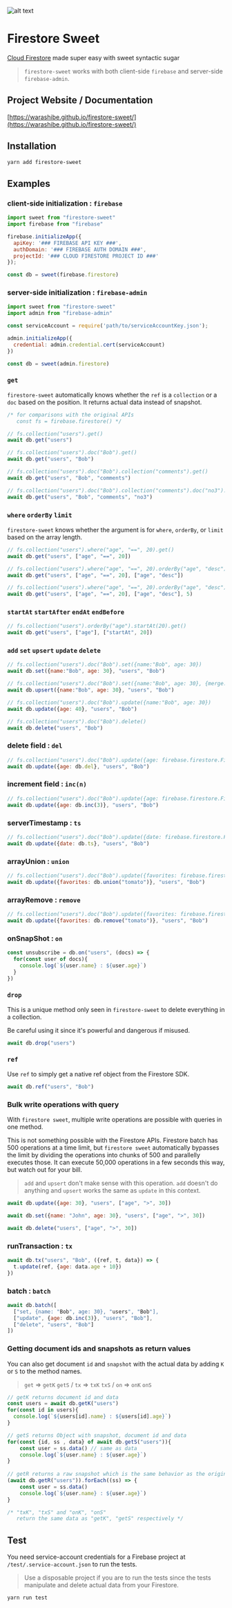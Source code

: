 ![alt text](https://warashibe.github.io/firestore-sweet/img/twitter_cover.png "Firestore Sweet")

# Firestore Sweet

[Cloud Firestore](https://firebase.google.com/docs/firestore) made super easy with sweet syntactic sugar

> `firestore-sweet` works with both client-side `firebase` and server-side `firebase-admin`.

## Project Website / Documentation
[https://warashibe.github.io/firestore-sweet/](https://warashibe.github.io/firestore-sweet/)

## Installation

```bash
yarn add firestore-sweet
```

## Examples

### client-side initialization : `firebase`

```javascript
import sweet from "firestore-sweet"
import firebase from "firebase"

firebase.initializeApp({
  apiKey: '### FIREBASE API KEY ###',
  authDomain: '### FIREBASE AUTH DOMAIN ###',
  projectId: '### CLOUD FIRESTORE PROJECT ID ###'
});

const db = sweet(firebase.firestore)
```

### server-side initialization : `firebase-admin`

```javascript
import sweet from "firestore-sweet"
import admin from "firebase-admin"

const serviceAccount = require('path/to/serviceAccountKey.json');

admin.initializeApp({
  credential: admin.credential.cert(serviceAccount)
})

const db = sweet(admin.firestore)
```

### `get`
`firestore-sweet` automatically knows whether the `ref` is a `collection` or a `doc` based on the position.
It returns actual data instead of snapshot.
```javascript
/* for comparisons with the original APIs
   const fs = firebase.firestore() */

// fs.collection("users").get()
await db.get("users")

// fs.collection("users").doc("Bob").get()
await db.get("users", "Bob")

// fs.collection("users").doc("Bob").collection("comments").get()
await db.get("users", "Bob", "comments")

// fs.collection("users").doc("Bob").collection("comments").doc("no3").get()
await db.get("users", "Bob", "comments", "no3")
```

### `where` `orderBy` `limit`
`firestore-sweet` knows whether the argument is for `where`, `orderBy`, or `limit` based on the array length.

```javascript
// fs.collection("users").where("age", "==", 20).get()
await db.get("users", ["age", "==", 20])

// fs.collection("users").where("age", "==", 20).orderBy("age", "desc").get()
await db.get("users", ["age", "==", 20], ["age", "desc"])

// fs.collection("users").where("age", "==", 20).orderBy("age", "desc").limit(5).get()
await db.get("users", ["age", "==", 20], ["age", "desc"], 5)
```  

### `startAt` `startAfter` `endAt` `endBefore`

```javascript
// fs.collection("users").orderBy("age").startAt(20).get()
await db.get("users", ["age"], ["startAt", 20])
```

### `add` `set` `upsert` `update` `delete`


```javascript
// fs.collection("users").doc("Bob").set({name:"Bob", age: 30})
await db.set({name:"Bob", age: 30}, "users", "Bob")

// fs.collection("users").doc("Bob").set({name:"Bob", age: 30}, {merge: true})
await db.upsert({name:"Bob", age: 30}, "users", "Bob")

// fs.collection("users").doc("Bob").update({name:"Bob", age: 30})
await db.update({age: 40}, "users", "Bob")

// fs.collection("users").doc("Bob").delete()
await db.delete("users", "Bob")
```

### delete field : `del`

```javascript
// fs.collection("users").doc("Bob").update({age: firebase.firestore.FieldValue.delete()})
await db.update({age: db.del}, "users", "Bob")
```

### increment field : `inc(n)`

```javascript
// fs.collection("users").doc("Bob").update({age: firebase.firestore.FieldValue.increment(3)})
await db.update({age: db.inc(3)}, "users", "Bob")
```

### serverTimestamp : `ts`

```javascript
// fs.collection("users").doc("Bob").update({date: firebase.firestore.FieldValue.serverTimestamp()})
await db.update({date: db.ts}, "users", "Bob")
```

### arrayUnion : `union`

```javascript
// fs.collection("users").doc("Bob").update({favorites: firebase.firestore.FieldValue.arrayUnion("tomato")})
await db.update({favorites: db.union("tomato")}, "users", "Bob")
```

### arrayRemove : `remove`

```javascript
// fs.collection("users").doc("Bob").update({favorites: firebase.firestore.FieldValue.arrayRemove("tomato")})
await db.update({favorites: db.remove("tomato")}, "users", "Bob")
```

### onSnapShot : `on`

```javascript
const unsubscribe = db.on("users", (docs) => {
  for(const user of docs){
    console.log(`${user.name} : ${user.age}`)
  }
})
```

### `drop`

This is a unique method only seen in `firestore-sweet` to delete everything in a collection.

Be careful using it since it's powerful and dangerous if misused.

```javascript
await db.drop("users")
```

### `ref`

Use `ref` to simply get a native ref object from the Firestore SDK.

```javascript
await db.ref("users", "Bob")
```

### Bulk write operations with query

With `firestore sweet`, multiple write operations are possible with queries in one method.

This is not something possible with the Firestore APIs. Firestore batch has 500 operations at a time limit, but `firestore sweet` automatically bypasses the limit by dividing the operations into chunks of 500 and parallelly executes those. It can execute 50,000 operations in a few seconds this way, but watch out for your bill.

> `add` and `upsert` don't make sense with this operation. `add` doesn't do anything and `upsert` works the same as `update` in this context.

```javascript
await db.update({age: 30}, "users", ["age", ">", 30])
```

```javascript
await db.set({name: "John", age: 30}, "users", ["age", ">", 30])
```

```javascript
await db.delete("users", ["age", ">", 30])
```

### runTransaction : `tx`

```javascript
await db.tx("users", "Bob", ({ref, t, data}) => {
  t.update(ref, {age: data.age + 10})
})
```

### batch : `batch`

```javascript
await db.batch([
  ["set, {name: "Bob", age: 30}, "users", "Bob"],
  ["update", {age: db.inc(3)}, "users", "Bob"],
  ["delete", "users", "Bob"]
])
```

### Getting document ids and snapshots as return values

You can also get document `id` and `snapshot` with the actual data by adding `K` or `S` to the method names.

> `get` => `getK` `getS` / `tx`  => `txK` `txS` / `on`  => `onK` `onS`

```javascript
// getK returns document id and data
const users = await db.getK("users")
for(const id in users){
  console.log(`${users[id].name} : ${users[id].age}`)
}

// getS returns Object with snapshot, document id and data
for(const {id, ss , data} of await db.getS("users")){
    const user = ss.data() // same as data
	console.log(`${user.name} : ${user.age}`)
}
  
// getR returns a raw snapshot which is the same behavior as the original firestore API but as an array
(await db.getR("users")).forEach((ss) => {
    const user = ss.data()
	console.log(`${user.name} : ${user.age}`)
}

/* "txK", "txS" and "onK", "onS"
   return the same data as "getK", "getS" respectively */
```

## Test
You need service-account credentials for a Firebase project at `/test/.service-account.json` to run the tests.

> Use a disposable project if you are to run the tests since the tests manipulate and delete actual data from your Firestore.

```bash
yarn run test
```
